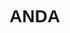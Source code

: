 <!DOCTYPE html>
<html>
<head>
  <title>ANDA & KAMU</title>
  <style>
    body {
      font-family: Arial, sans-serif;
    }
    p {
      cursor: pointer;
      margin: 5px 0;
    }
    .hidden {
      display: none;
    }
  </style>
</head>
<body>
  <h1 onclick="toggleAnda()">ANDA</h1>
  <div id="andaContent" class="hidden">
    <p onclick="toggleKamu()">KAMU</p>
    <div id="kamuContent" class="hidden">
      <p>YA</p>
      <p>TIDAK</p>
    </div>
    <p>SAYA</p>
  </div>
  <script>
    function toggleAnda() {
      const andaContent = document.getElementById("andaContent");
      andaContent.classList.toggle("hidden");
    }
    function toggleKamu() {
      const kamuContent = document.getElementById("kamuContent");
      kamuContent.classList.toggle("hidden");
    }
  </script>
</body>
</html>
